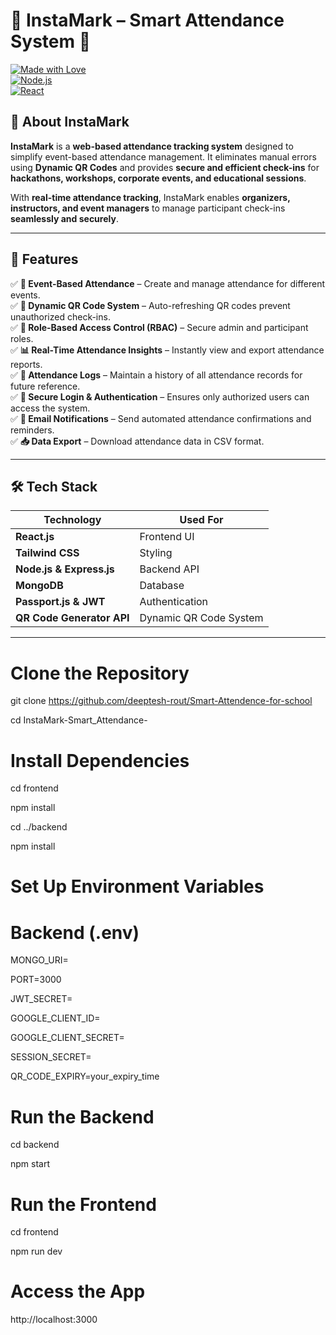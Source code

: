 # 📌 InstaMark – Smart Attendance System 🚀  
[![Made with Love](https://img.shields.io/badge/Made%20with-Love-red.svg)](#)  
[![Node.js](https://img.shields.io/badge/Backend-Node.js-brightgreen)](#)  
[![React](https://img.shields.io/badge/Frontend-React-blue)](#)  

## 📢 About InstaMark  

**InstaMark** is a **web-based attendance tracking system** designed to simplify event-based attendance management. It eliminates manual errors using **Dynamic QR Codes** and provides **secure and efficient check-ins** for **hackathons, workshops, corporate events, and educational sessions**.  

With **real-time attendance tracking**, InstaMark enables **organizers, instructors, and event managers** to manage participant check-ins **seamlessly and securely**.  

---

## 🚀 Features  

✅ **📅 Event-Based Attendance** – Create and manage attendance for different events.  
✅ **📸 Dynamic QR Code System** – Auto-refreshing QR codes prevent unauthorized check-ins.  
✅ **🔑 Role-Based Access Control (RBAC)** – Secure admin and participant roles.  
✅ **📊 Real-Time Attendance Insights** – Instantly view and export attendance reports.  
✅ **📜 Attendance Logs** – Maintain a history of all attendance records for future reference.  
✅ **🔗 Secure Login & Authentication** – Ensures only authorized users can access the system.  
✅ **📨 Email Notifications** – Send automated attendance confirmations and reminders.  
✅ **📥 Data Export** – Download attendance data in CSV format.  

---

## 🛠 Tech Stack  

| **Technology** | **Used For** |
|---------------|-------------|
| **React.js** | Frontend UI |
| **Tailwind CSS** | Styling |
| **Node.js & Express.js** | Backend API |
| **MongoDB** | Database |
| **Passport.js & JWT** | Authentication |
| **QR Code Generator API** | Dynamic QR Code System |

---

# Clone the Repository  
git clone https://github.com/deeptesh-rout/Smart-Attendence-for-school

cd InstaMark-Smart_Attendance-

# Install Dependencies  
cd frontend

npm install

cd ../backend

npm install

# Set Up Environment Variables  
# Backend (.env)
 
MONGO_URI=<your-mongo-uri-here>

PORT=3000

JWT_SECRET=<your-jwt-secret-here>

GOOGLE_CLIENT_ID=<your-google-client-id-here>

GOOGLE_CLIENT_SECRET=<your-google-client-secret-here>

SESSION_SECRET=<your-session-secret-here>

QR_CODE_EXPIRY=your_expiry_time

# Run the Backend  
cd backend

npm start

# Run the Frontend  
cd frontend

npm run dev

# Access the App  
http://localhost:3000
